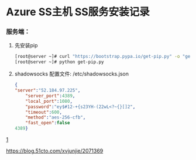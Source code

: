 # Azure SS主机 SS服务安装记录

### 服务端：



1. 先安装pip

   ~~~bash
   [root@server ~]# curl "https://bootstrap.pypa.io/get-pip.py" -o "get-pip.py"
   [root@server ~]# python get-pip.py
   ~~~

2. shadowsocks 配置文件: /etc/shadowsocks.json

   ~~~json
   {
   "server":"52.184.97.225",
       "server_port":4389,
       "local_port":1080,
       "password":"ey$#12-+{s23YH-(22wL<?~{}[]2",
       "timeout":600,
       "method":"aes-256-cfb",
       "fast_open":false
   4389}
   
   
   ~~~

  [1](https://blog.51cto.com/zero01/2064660)

https://blog.51cto.com/xvjunjie/2071369

